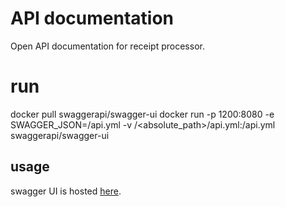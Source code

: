 # API documentation

Open API documentation for receipt processor.

# run

docker pull swaggerapi/swagger-ui
docker run -p 1200:8080 -e SWAGGER_JSON=/api.yml -v /<absolute_path>/api.yml:/api.yml swaggerapi/swagger-ui

## usage

swagger UI is hosted [here](http://localhost:1200/).